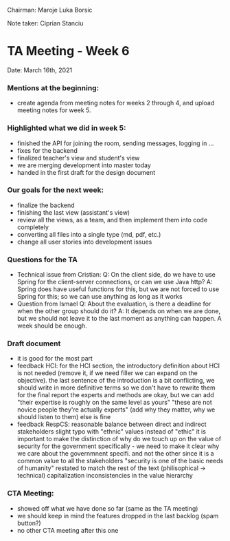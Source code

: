 Chairman: Maroje Luka Borsic

Note taker: Ciprian Stanciu

# TA Meeting - Week 6

Date: March 16th, 2021

### Mentions at the beginning:
- create agenda from meeting notes for weeks 2 through 4, and upload meeting notes for week 5.

### Highlighted what we did in week 5:
- finished the API for joining the room, sending messages, logging in ...
- fixes for the backend
- finalized teacher's view and student's view
- we are merging development into master today
- handed in the first draft for the design document

### Our goals for the next week:
- finalize the backend
- finishing the last view (assistant's view)
- review all the views, as a team, and then implement them into code completely
- converting all files into a single type (md, pdf, etc.)
- change all user stories into development issues

### Questions for the TA
- Technical issue from Cristian:
    Q: On the client side, do we have to use Spring for the client-server connections, or can we use Java http?
    A: Spring does have useful functions for this, but we are not forced to use Spring for this; so we can use anything as long as it works
- Question from Ismael
    Q: About the evaluation, is there a deadline for when the other group should do it?
    A: It depends on when we are done, but we should not leave it to the last moment as anything can happen. A week should be enough.

### Draft document
- it is good for the most part
- feedback HCI:
    for the HCI section, the introductory definition about HCI is not needed (remove it, if we need filler we can expand on the objective).
    the last sentence of the introduction is a bit conflicting, we should write in more definitive terms so we don't have to rewrite them for the final report
    the experts and methods are okay, but we can add "their expertise is roughly on the same level as yours" "these are not novice people they're actually experts" (add why they matter, why we should listen to them)
    else is fine
- feedback RespCS:
    reasonable balance between direct and indirect stakeholders
    slight typo with "ethnic" values instead of "ethic"
    it is important to make the distinction of why do we touch up on the value of security for the government specifically - we need to make it clear why we care about the governmnent specifi. and not the other since it is a common value to all the stakeholders
    "security is one of the basic needs of humanity" restated to match the rest of the text (philisophical -> technical)
    capitalization inconsistencies in the value hierarchy

### CTA Meeting:
- showed off what we have done so far (same as the TA meeting)
- we should keep in mind the features dropped in the last backlog (spam button?)
- no other CTA meeting after this one